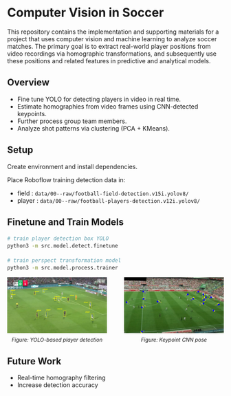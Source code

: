 # Computer Vision in Soccer

This repository contains the implementation and supporting materials for a project that uses computer vision and machine learning to analyze soccer matches. The primary goal is to extract real-world player positions from video recordings via homographic transformations, and subsequently use these positions and related features in predictive and analytical models.
## Overview

- Fine tune YOLO for detecting players in video in real time.
- Estimate homographies from video frames using CNN-detected keypoints.
- Further process group team members.
- Analyze shot patterns via clustering (PCA + KMeans).

## Setup

Create environment and install dependencies.

Place Roboflow training detection data in:
- field  : 
`data/00--raw/football-field-detection.v15i.yolov8/`
- player : 
`data/00--raw/football-players-detection.v12i.yolov8/`


## Finetune and Train Models

```bash
# train player detection box YOLO
python3 -m src.model.detect.finetune

# train perspect transformation model
python3 -m src.model.process.trainer
```


<div style="display: flex; justify-content: center; gap: 40px; align-items: flex-start;">

  <div style="text-align: center;">
    <img src="reports/detections_cut2.png" width="320" alt="YOLO-based player detection">
    <div style="margin-top: 5px; font-style: italic; font-size: 12px;">Figure: YOLO-based player detection</div>
  </div>

  <div style="text-align: center;">
    <img src="reports/keypoints_train_cut.png" width="320" alt="Keypoint CNN pose">
    <div style="margin-top: 5px; font-style: italic; font-size: 12px;">Figure: Keypoint CNN pose</div>
  </div>

</div>



<!-- ## Full system

See actual models working:
```bash
    python3 -m src.process.real_time
```

  <div style="text-align: center;">
    <img src="reports/square resultados.png" width="480" alt="Figure: Real-time inference - checkpoint">
    <div style="margin-top: 5px; font-style: italic; font-size: 12px;">Figure: Keypoint CNN pose</div>
  </div> -->


## Future Work

- Real-time homography filtering
- Increase detection accuracy


